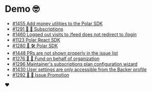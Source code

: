 # Demo 🤓

<!-- POLAR type=issues id=jlaerbca org=polarsource repo=polar limit=10 sort=recently_updated -->

* [#1455 Add money utilities to the Polar SDK](https://github.com/polarsource/polar/issues/1455)
* [#1291 🎯 🔁 Subscriptions](https://github.com/polarsource/polar/issues/1291)
* [#1460 Logged out visits to /feed does not redirect to /login](https://github.com/polarsource/polar/issues/1460)
* [#1123 Polar React SDK](https://github.com/polarsource/polar/issues/1123)
* [#1280 🎯 🛠️ Polar SDK](https://github.com/polarsource/polar/issues/1280)
* [#1448 PRs are not shown properly in the issue list](https://github.com/polarsource/polar/issues/1448)
* [#1276 🎯 💼 Fund on behalf of organization](https://github.com/polarsource/polar/issues/1276)
* [#1296 Maintainer's subscriptions plan configuration wizard](https://github.com/polarsource/polar/issues/1296)
* [#1430 User settings are only accessible from the Backer profile](https://github.com/polarsource/polar/issues/1430)
* [#1292 🎯 🎉 Issue Promotion](https://github.com/polarsource/polar/issues/1292)

<!-- POLAR-END id=jlaerbca -->

❤️